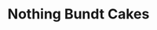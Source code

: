 ---
title: "Nothing Bundt Cakes"
url: /houston/nothing-bundt-cakes-north-shepherd-drive/
shop: pastry
---